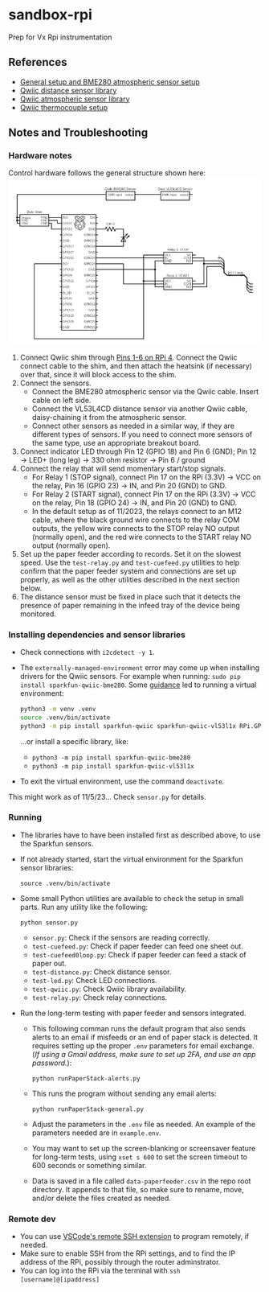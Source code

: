 # sandbox-rpi
Prep for Vx Rpi instrumentation

## References
* [General setup and BME280 atmospheric sensor setup](https://learn.sparkfun.com/tutorials/introduction-to-the-raspberry-pi-gpio-and-physical-computing?_gl=1*190akoj*_ga*MTUxODQ3NjE5OC4xNjk5MTI2Njc5*_ga_T369JS7J9N*MTY5OTEzNzUwMS4yLjEuMTY5OTEzODI1MS42MC4wLjA.&_ga=2.259974664.362080396.1699126679-1518476198.1699126679)
* [Qwiic distance sensor library](https://github.com/sparkfun/Qwiic_VL53L1X_Py)
* [Qwiic atmospheric sensor library](https://github.com/sparkfun/Qwiic_BME280_Py)
* [Qwiic thermocouple setup](https://learn.sparkfun.com/tutorials/sparkfun-qwiic-thermocouple-hookup-guide)

## Notes and Troubleshooting

### Hardware notes

Control hardware follows the general structure shown here:
![Rough circuit diagram showing information described below](images/circuit.png "Circuit diagram of Raspberry Pi setup")

1. Connect Qwiic shim through [Pins 1-6 on RPi 4](https://pinout.xyz/).  Connect the Qwiic connect cable to the shim, and then attach the heatsink (if necessary) over that, since it will block access to the shim.  
2. Connect the sensors.
	* Connect the BME280 atmospheric sensor via the Qwiic cable.  Insert cable on left side.  
	* Connect the VL53L4CD distance sensor via another Qwiic cable, daisy-chaining it from the atmospheric sensor.
	* Connect other sensors as needed in a similar way, if they are different types of sensors.  If you need to connect more sensors of the same type, use an appropriate breakout board.
3. Connect indicator LED through Pin 12 (GPIO 18) and Pin 6 (GND); Pin 12 &rarr; LED+ (long leg) &rarr; 330 ohm resistor &rarr; Pin 6 / ground
4. Connect the relay that will send momentary start/stop signals.  
	* For Relay 1 (STOP signal), connect Pin 17 on the RPi (3.3V) &rarr; VCC on the relay, Pin 16 (GPIO 23) &rarr; IN, and Pin 20 (GND) to GND.
	* For Relay 2 (START signal), connect Pin 17 on the RPi (3.3V) &rarr; VCC on the relay, Pin 18 (GPIO 24) &rarr; IN, and Pin 20 (GND) to GND.
	* In the default setup as of 11/2023, the relays connect to an M12 cable, where the black ground wire connects to the relay COM outputs, the yellow wire connects to the STOP relay NO output (normally open), and the red wire connects to the START relay NO output (normally open).   
5. Set up the paper feeder according to records.  Set it on the slowest speed. Use the `test-relay.py` and `test-cuefeed.py` utilities to help confirm that the paper feeder system and connections are set up properly, as well as the other utilities described in the next section below.
6. The distance sensor must be fixed in place such that it detects the presence of paper remaining in the infeed tray of the device being monitored.


### Installing dependencies and sensor libraries

* Check connections with `i2cdetect -y 1`.

* The `externally-managed-environment` error may come up when installing drivers for the Qwiic sensors.  For example when running: `sudo pip install sparkfun-qwiic-bme280`.  Some [guidance](https://stackoverflow.com/questions/75602063/pip-install-r-requirements-txt-is-failing-this-environment-is-externally-mana/75696359#75696359) led to running a virtual environment:

	```bash
	python3 -m venv .venv
	source .venv/bin/activate
	python3 -m pip install sparkfun-qwiic sparkfun-qwiic-vl53l1x RPi.GPIO python-dotenv
	```

    ...or install a specific library, like: 
	* `python3 -m pip install sparkfun-qwiic-bme280`
	* `python3 -m pip install sparkfun-qwiic-vl53l1x`

* To exit the virtual environment, use the command `deactivate`.

This might work as of 11/5/23... Check `sensor.py` for details.

### Running

* The libraries have to have been installed first as described above, to use the Sparkfun sensors.
* If not already started, start the virtual environment for the Sparkfun sensor libraries: 

	```shell
	source .venv/bin/activate
	```

* Some small Python utilities are available to check the setup in small parts. Run any utility like the following:

	```shell
	python sensor.py
	```
	
    * `sensor.py`: Check if the sensors are reading correctly.
    * `test-cuefeed.py`: Check if paper feeder can feed one sheet out.
    * `test-cuefeed0loop.py`: Check if paper feeder can feed a stack of paper out.
    * `test-distance.py`: Check distance sensor.
    * `test-led.py`: Check LED connections.
    * `test-qwiic.py`: Check Qwiic library availability.
    * `test-relay.py`: Check relay connections.

* Run the long-term testing with paper feeder and sensors integrated.  

	* This following comman runs the default program that also sends alerts to an email if misfeeds or an end of paper stack is detected.  It requires setting up the proper `.env` parameters for email exchange.  (*If using a Gmail address, make sure to set up 2FA, and use an app password.*):

		```shell
		python runPaperStack-alerts.py
		```

	* This runs the program without sending any email alerts:

		```shell
		python runPaperStack-general.py
		```

	
    * Adjust the parameters in the `.env` file as needed.  An example of the parameters needed are in `example.env`.     
	* You may want to set up the screen-blanking or screensaver feature for long-term tests, using `xset s 600` to set the screen timeout to 600 seconds or something similar.
	* Data is saved in a file called `data-paperfeeder.csv` in the repo root directory.  It appends to that file, so make sure to rename, move, and/or delete the files created as needed.

### Remote dev

* You can use [VSCode's remote SSH extension](https://www.raspberrypi.com/news/coding-on-raspberry-pi-remotely-with-visual-studio-code/) to program remotely, if needed.
* Make sure to enable SSH from the RPi settings, and to find the IP address of the RPi, possibly through the router adminstrator.
* You can log into the RPi via the terminal with `ssh [username]@[ipaddress]`

